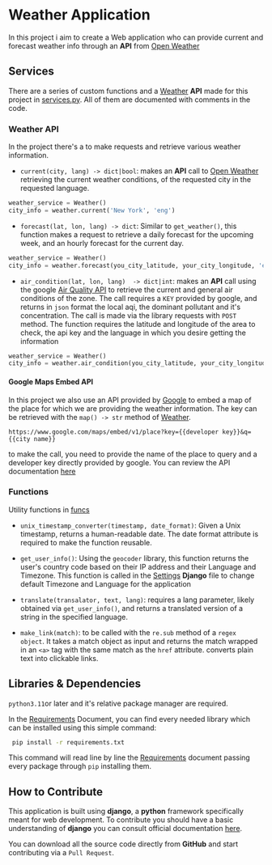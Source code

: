 # Weather Application

In this project i aim to create a Web application who can provide current and forecast weather info through an **API** from [Open Weather](https://openweathermap.org/)

## Services

There are a series of custom functions and a [Weather](main/main/services/Weather.py) **API**  made for this project in [services.py](/main/main/services/).
All of them are documented with comments in the code.

### Weather API

In the project there's a to make requests and retrieve various weather information.

* `current(city, lang) -> dict|bool`: makes an **API** call to [Open Weather](https://openweathermap.org/) retrieving the current weather conditions, of the requested city in the requested language.
```python
weather_service = Weather()
city_info = weather.current('New York', 'eng')
```

* `forecast(lat, lon, lang) -> dict`: Similar to `get_weather()`, this function makes a request to retrieve a daily forecast for the upcoming week, and an hourly forecast for the current day.
```python
weather_service = Weather()
city_info = weather.forecast(you_city_latitude, your_city_longitude, 'eng')
```

* `air_condition(lat, lon, lang)  -> dict|int`: makes an **API** call using the google [Air Quality API](https://developers.google.com/maps/documentation/air-quality/overview) to retrieve the current and general air conditions of the zone. The call requires a `KEY` provided by google, and returns in `json` format the local aqi, the dominant pollutant and it's concentration. The call is made via the library requests with `POST` method. The function requires the latitude and longitude of the area to check, the api key and the language in which you desire getting the information
```python
weather_service = Weather()
city_info = weather.air_condition(you_city_latitude, your_city_longitude, 'eng')
```

#### Google Maps Embed API

In this project we also use an API provided by [Google](https://developers.google.com/maps/documentation/embed/get-started) to embed a map of the place for which we are providing the weather information. The key can be retrieved with the `map() -> str` method of [Weather](main/main/services/Weather.py).

```django
https://www.google.com/maps/embed/v1/place?key={{developer key}}&q={{city name}}
```

to make the call, you need to provide the name of the place to query and a developer key directly provided by google. You can review the API documentation [here](https://developers.google.com/maps/documentation/embed/get-started)

### Functions

Utility functions in [funcs](main/main/services/funcs.py)

* `unix_timestamp_converter(timestamp, date_format)`: Given a Unix timestamp, returns a human-readable date. The date format attribute is required to make the function reusable.

* `get_user_info()`: Using the `geocoder` library, this function returns the user's country code based on their IP address and their Language and Timezone. This function is called in the [Settings](main/main/settings.py) **Django** file to change default Timezone and Language for the application

* `translate(transalator, text, lang)`: requires a lang parameter, likely obtained via `get_user_info()`, and returns a translated version of a string in the specified language.

* `make_link(match)`: to be called with the `re.sub` method of a `regex object`. It takes a match object as input and returns the match wrapped in an `<a>` tag with the same match as the `href` attribute. converts plain text into clickable links.

## Libraries & Dependencies

`python3.11`or later and it's relative package manager are required.

In the [Requirements](requirements.txt) Document, you can find every needed library which can be installed using this simple command:

```bash
 pip install -r requirements.txt
```

This command will read line by line the [Requirements](requirements.txt) document
passing every package through `pip` installing them.

## How to Contribute

This application is built using **django**, a **python** framework specifically meant for web development.
To contribute you should have a basic understanding of **django** you can consult official documentation [here](https://docs.djangoproject.com/en/5.0/contents/).

You can download all the source code directly from **GitHub** and start contributing via a `Pull Request`.
